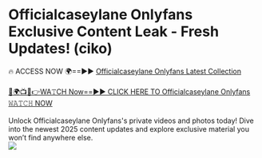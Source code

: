 # Officialcaseylane Onlyfans Exclusive Content Leak - Fresh Updates! (ciko)

🔥 ACCESS NOW 🌍==►► <a href="https://tinyurl.com/kvy9nzfs" rel="nofollow">Officialcaseylane Onlyfans Latest Collection</a>
<br><br>
[🔴🌍📺📱👉WA𝚃CH Now==►► CLICK HERE TO Officialcaseylane Onlyfans 𝚆𝙰𝚃𝙲𝙷 NOW](https://tinyurl.com/kvy9nzfs)
<br><br>
Unlock Officialcaseylane Onlyfans's private videos and photos today! Dive into the newest 2025 content updates and explore exclusive material you won’t find anywhere else.
<br>
<a href="https://tinyurl.com/kvy9nzfs" rel="nofollow" data-target="animated-image.originalLink"><img src="https://camo.githubusercontent.com/8a4f000d20f83aca3bf7ec5f350d767afa0574a8a352519fd8cfa583a6f93a33/68747470733a2f2f692e696d6775722e636f6d2f644a486b345a712e676966" data-canonical-src="https://i.imgur.com/dJHk4Zq.gif" style="max-width: 100%; display: inline-block;" data-target="animated-image.originalImage"></a>
<br>
